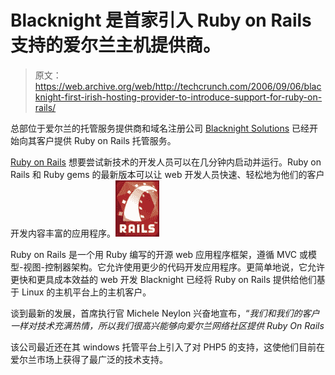 # Blacknight 是首家引入 Ruby on Rails 支持的爱尔兰主机提供商。

> 原文：<https://web.archive.org/web/http://techcrunch.com/2006/09/06/blacknight-first-irish-hosting-provider-to-introduce-support-for-ruby-on-rails/>

总部位于爱尔兰的托管服务提供商和域名注册公司 [Blacknight Solutions](https://web.archive.org/web/20150912231533/http://www.blacknight.ie/) 已经开始向其客户提供 Ruby on Rails 托管服务。

[Ruby on Rails](https://web.archive.org/web/20150912231533/http://www.rubyonrails.org/) 想要尝试新技术的开发人员可以在几分钟内启动并运行。Ruby on Rails 和 Ruby gems 的最新版本可以让 web 开发人员快速、轻松地为他们的客户开发内容丰富的应用程序。![](img/afaef2205587cb5790b20eb711dc1ea3.png)

Ruby on Rails 是一个用 Ruby 编写的开源 web 应用程序框架，遵循 MVC 或模型-视图-控制器架构。它允许使用更少的代码开发应用程序。更简单地说，它允许更快和更具成本效益的 web 开发 Blacknight 已经将 Ruby on Rails 提供给他们基于 Linux 的主机平台上的主机客户。

谈到最新的发展，首席执行官 Michele Neylon 兴奋地宣布，“*我们和我们的客户一样对技术充满热情，所以我们很高兴能够向爱尔兰网络社区提供 Ruby On Rails*

该公司最近还在其 windows 托管平台上引入了对 PHP5 的支持，这使他们目前在爱尔兰市场上获得了最广泛的技术支持。
